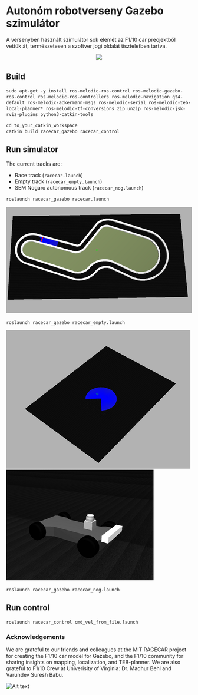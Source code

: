 # Autonóm robotverseny Gazebo szimulátor

A versenyben használt szimulátor sok elemét az F1/10 car preojektből vettük át, természetesen a szoftver jogi oldalát tiszteletben tartva.

<p align="center">
<img src="assets/images/rosbot_nano01.png">
</p>

## Build

```
sudo apt-get -y install ros-melodic-ros-control ros-melodic-gazebo-ros-control ros-melodic-ros-controllers ros-melodic-navigation qt4-default ros-melodic-ackermann-msgs ros-melodic-serial ros-melodic-teb-local-planner* ros-melodic-tf-conversions zip unzip ros-melodic-jsk-rviz-plugins python3-catkin-tools
```

```
cd to_your_catkin_workspace
catkin build racecar_gazebo racecar_control
```

## Run simulator

The current tracks are:
- Race track (`racecar.launch`)
- Empty track (`racecar_empty.launch`)
- SEM Nogaro autonomous track (`racecar_nog.launch`)



```
roslaunch racecar_gazebo racecar.launch
```

![Alt text](assets/images/gazebo_track_race01.png) 

```
roslaunch racecar_gazebo racecar_empty.launch
```
![Alt text](assets/images/gazebo_track_empty01.png) ![Alt text](assets/images/gazebo_robot01.png)

```
roslaunch racecar_gazebo racecar_nog.launch
```
## Run control
```
roslaunch racecar_control cmd_vel_from_file.launch
```


### Acknowledgements

We are grateful to our friends and colleagues at the MIT RACECAR project for creating the F1/10 car model for Gazebo, and the F1/10 community for sharing insights on mapping, localization, and TEB-planner. We are also grateful to F1/10 Crew at Univerisity of Virginia: Dr. Madhur Behl and Varundev Suresh Babu.

![Alt text](assets/images/f110logo.png)
